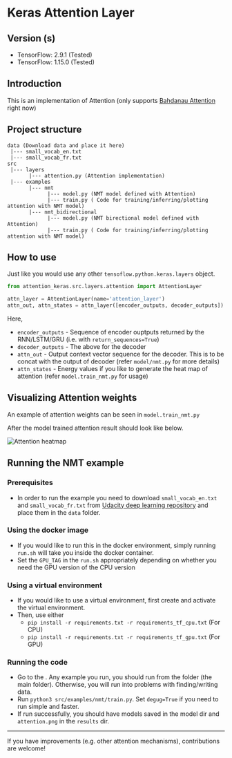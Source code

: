 # Keras Attention Layer

## Version (s)
- TensorFlow: 2.9.1 (Tested)
- TensorFlow: 1.15.0 (Tested)

## Introduction

This is an implementation of Attention (only supports [Bahdanau Attention](https://arxiv.org/pdf/1409.0473.pdf) right now)

## Project structure

```
data (Download data and place it here)
 |--- small_vocab_en.txt
 |--- small_vocab_fr.txt
src
 |--- layers
       |--- attention.py (Attention implementation)
 |--- examples
       |--- nmt
             |--- model.py (NMT model defined with Attention)
             |--- train.py ( Code for training/inferring/plotting attention with NMT model)
       |--- nmt_bidirectional
             |--- model.py (NMT birectional model defined with Attention)
             |--- train.py ( Code for training/inferring/plotting attention with NMT model)

```
## How to use

Just like you would use any other `tensoflow.python.keras.layers` object.

```python
from attention_keras.src.layers.attention import AttentionLayer

attn_layer = AttentionLayer(name='attention_layer')
attn_out, attn_states = attn_layer([encoder_outputs, decoder_outputs])

```

Here,

- `encoder_outputs` - Sequence of encoder ouptputs returned by the RNN/LSTM/GRU (i.e. with `return_sequences=True`)
- `decoder_outputs` - The above for the decoder
- `attn_out` - Output context vector sequence for the decoder. This is to be concat with the output of decoder (refer `model/nmt.py` for more details)
- `attn_states` - Energy values if you like to generate the heat map of attention (refer `model.train_nmt.py` for usage)

## Visualizing Attention weights

An example of attention weights can be seen in `model.train_nmt.py`

After the model trained attention result should look like below.

![Attention heatmap](https://github.com/thushv89/attention_keras/blob/master/results/attention.png)

## Running the NMT example

### Prerequisites
* In order to run the example you need to download `small_vocab_en.txt` and `small_vocab_fr.txt` from [Udacity deep learning repository](https://github.com/udacity/deep-learning/tree/master/language-translation/data) and place them in the `data` folder.

### Using the docker image
* If you would like to run this in the docker environment, simply running `run.sh` will take you inside the docker container.
* Set the `GPU_TAG` in the `run.sh` appropriately depending on whether you need the GPU version of the CPU version

### Using a virtual environment
* If you would like to use a virtual environment, first create and activate the virtual environment. 
* Then, use either 
  * `pip install -r requirements.txt -r requirements_tf_cpu.txt` (For CPU)
  * `pip install -r requirements.txt -r requirements_tf_gpu.txt` (For GPU)
    
### Running the code
* Go to the <project dir>. Any example you run, you should run from the <project dir> folder (the main folder). Otherwise, you will run into problems with finding/writing data.
* Run  `python3 src/examples/nmt/train.py`. Set `degug=True` if you need to run simple and faster.
* If run successfully, you should have models saved in the model dir and `attention.png` in the `results` dir.
___

If you have improvements (e.g. other attention mechanisms), contributions are welcome!